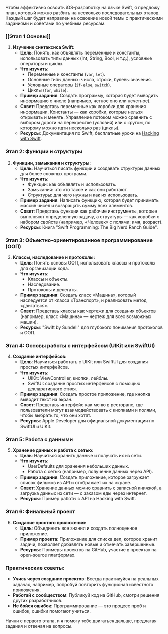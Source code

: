 Чтобы эффективно освоить iOS-разработку на языке Swift, я предложу план, который можно разбить на несколько последовательных этапов. Каждый шаг будет направлен на освоение новой темы с практическими заданиями и советами по учебным ресурсам.

### [[Этап 1 Основы]]

1. **Изучение синтаксиса Swift:**
    - **Цель**: Понять, как объявлять переменные и константы, использовать типы данных (Int, String, Bool, и т.д.), условные операторы и циклы.
    - **Что изучить**:
        - Переменные и константы (`var`, `let`).
        - Основные типы данных: числа, строки, булевы значения.
        - Условные операторы (`if-else`, `switch`).
        - Циклы (`for`, `while`).
    - **Пример задания**: Создать программу, которая будет выводить информацию о числе (например, четное оно или нечетное).
    - **Совет**: Представь переменные как коробки для хранения информации. Константы — как коробки, которые нельзя открывать и менять. Управление потоком можно сравнить с выбором дороги на перекрестке (условия) или с кругом, по которому можно идти несколько раз (циклы).
    - **Ресурсы**: Документация по Swift, бесплатные уроки на [Hacking with Swift](https://www.hackingwithswift.com/).

### Этап 2: Функции и структуры

2. **Функции, замыкания и структуры:**
    - **Цель**: Научиться писать функции и создавать структуры данных для более сложных программ.
    - **Что изучить**:
        - Функции: как объявлять и использовать.
        - Замыкания: что это такое и как они работают.
        - Структуры: для чего нужны и как их использовать.
    - **Пример задания**: Написать функцию, которая будет принимать массив чисел и возвращать сумму всех элементов.
    - **Совет**: Представь функции как рабочие инструменты, которые выполняют определенную задачу, а структуры — как коробки с набором свойств (например, «Человек» с полями: имя, возраст).
    - **Ресурсы**: Книга "Swift Programming: The Big Nerd Ranch Guide".

### Этап 3: Объектно-ориентированное программирование (ООП)

3. **Классы, наследование и протоколы:**
    - **Цель**: Понять основы ООП, использовать классы и протоколы для организации кода.
    - **Что изучить**:
        - Классы и объекты.
        - Наследование.
        - Протоколы и делегаты.
    - **Пример задания**: Создать класс «Машина», который наследуется от класса «Транспорт», и реализовать метод «двигаться».
    - **Совет**: Представь классы как чертежи для создания объектов (например, класс «Машина» — чертеж для всех возможных машин).
    - **Ресурсы**: "Swift by Sundell" для глубокого понимания протоколов и ООП.

### Этап 4: Основы работы с интерфейсом (UIKit или SwiftUI)

4. **Создание интерфейсов:**
    - **Цель**: Научиться работать с UIKit или SwiftUI для создания простых интерфейсов.
    - **Что изучить**:
        - UIKit: ViewController, кнопки, лейблы.
        - SwiftUI: создание простых интерфейсов с помощью декларативного стиля.
    - **Пример задания**: Создать простое приложение, где кнопка выводит текст на экран.
    - **Совет**: Представь интерфейс как меню в ресторане, где пользователи могут взаимодействовать с кнопками и полями, чтобы выбрать то, что они хотят.
    - **Ресурсы**: Apple Developer для официальной документации по SwiftUI и UIKit.

### Этап 5: Работа с данными

5. **Хранение данных и работа с сетью:**
    - **Цель**: Научиться хранить данные и получать их из сети.
    - **Что изучить**:
        - UserDefaults для хранения небольших данных.
        - Работа с сетью (например, получение данных через API).
    - **Пример задания**: Создать приложение, которое загружает список фильмов из API и отображает их на экране.
    - **Совет**: Хранение данных можно сравнить с записной книжкой, а загрузка данных из сети — с заказом еды через интернет.
    - **Ресурсы**: Пример работы с API на Hacking with Swift.

### Этап 6: Финальный проект

6. **Создание простого приложения:**
    - **Цель**: Объединить все знания и создать полноценное приложение.
    - **Пример проекта**: Приложение для списка дел, которое хранит задачи, позволяет добавлять новые и отмечать завершенные.
    - **Ресурсы**: Примеры проектов на GitHub, участие в проектах на open-source платформах.

### Практические советы:

- **Учись через создание проектов**: Всегда практикуйся на реальных задачах, например, попробуй повторить функционал известного приложения.
- **Работай с сообществом**: Публикуй код на GitHub, смотри решения других разработчиков.
- **Не бойся ошибок**: Программирование — это процесс проб и ошибок, ошибки помогают учиться.

Начни с первого этапа, и я помогу тебе двигаться дальше, предлагая задания и отвечая на вопросы.